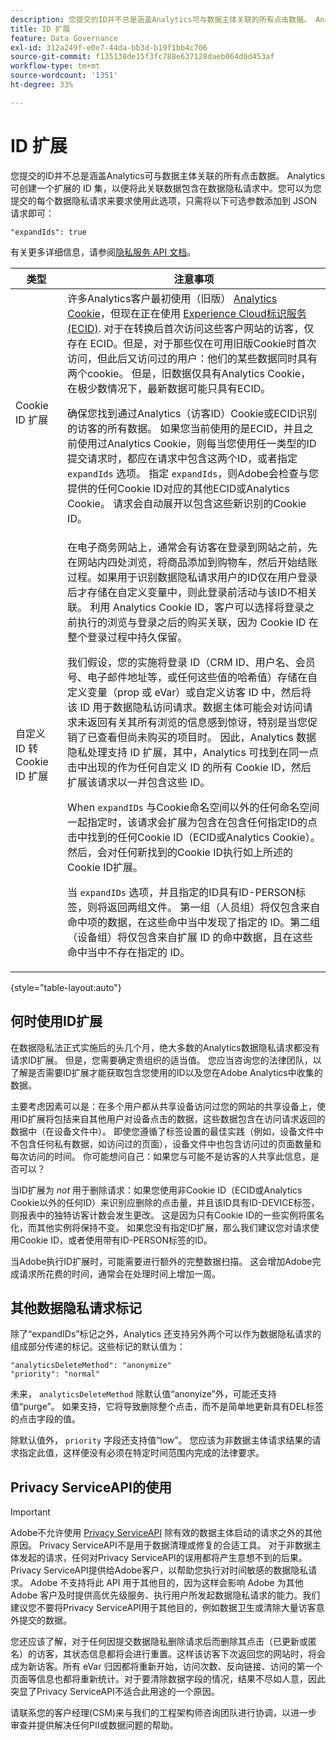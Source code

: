 ```yaml
---
description: 您提交的ID并不总是涵盖Analytics可与数据主体关联的所有点击数据。 Analytics 可创建一个扩展的 ID 集，以便将此关联数据包含在数据隐私请求中。您可以为您提交的每个数据隐私请求来要求使用此选项，只需将以下可选参数添加到 JSON 请求即可
title: ID 扩展
feature: Data Governance
exl-id: 312a249f-e0e7-44da-bb3d-b19f1bb4c706
source-git-commit: f135138de15f3fc788e637128daeb064d0d453af
workflow-type: tm+mt
source-wordcount: '1351'
ht-degree: 33%

---
```


# ID 扩展

您提交的ID并不总是涵盖Analytics可与数据主体关联的所有点击数据。 Analytics 可创建一个扩展的 ID 集，以便将此关联数据包含在数据隐私请求中。您可以为您提交的每个数据隐私请求来要求使用此选项，只需将以下可选参数添加到 JSON 请求即可：

```
"expandIds": true
```

有关更多详细信息，请参阅[隐私服务 API 文档](https://experienceleague.adobe.com/docs/experience-platform/privacy/api/overview.html?lang=zh-Hans)。


| 类型 | 注意事项 |
| --- | --- |
| Cookie ID 扩展 | 许多Analytics客户最初使用（旧版） [Analytics Cookie](https://experienceleague.adobe.com/docs/core-services/interface/administration/ec-cookies/cookies-privacy.html?lang=en)，但现在正在使用 [Experience Cloud标识服务(ECID)](https://experienceleague.adobe.com/docs/id-service/using/home.html?lang=zh-Hans). 对于在转换后首次访问这些客户网站的访客，仅存在 ECID。但是，对于那些仅在可用旧版Cookie时首次访问，但此后又访问过的用户：他们的某些数据同时具有两个cookie。 但是，旧数据仅具有Analytics Cookie，在极少数情况下，最新数据可能只具有ECID。<p>确保您找到通过Analytics（访客ID）Cookie或ECID识别的访客的所有数据。 如果您当前使用的是ECID，并且之前使用过Analytics Cookie，则每当您使用任一类型的ID提交请求时，都应在请求中包含这两个ID，或者指定 `expandIds` 选项。 指定 `expandIds`，则Adobe会检查与您提供的任何Cookie ID对应的其他ECID或Analytics Cookie。 请求会自动展开以包含这些新识别的Cookie ID。 |
| 自定义 ID 转 Cookie ID 扩展 | 在电子商务网站上，通常会有访客在登录到网站之前，先在网站内四处浏览，将商品添加到购物车，然后开始结账过程。如果用于识别数据隐私请求用户的ID仅在用户登录后才存储在自定义变量中，则此登录前活动与该ID不相关联。 利用 Analytics Cookie ID，客户可以选择将登录之前执行的浏览与登录之后的购买关联，因为 Cookie ID 在整个登录过程中持久保留。<p>我们假设，您的实施将登录 ID（CRM ID、用户名、会员号、电子邮件地址等，或任何这些值的哈希值）存储在自定义变量（prop 或 eVar）或自定义访客 ID 中，然后将该 ID 用于数据隐私访问请求。数据主体可能会对访问请求未返回有关其所有浏览的信息感到惊讶，特别是当您促销了已查看但尚未购买的项目时。 因此，Analytics 数据隐私处理支持 ID 扩展，其中，Analytics 可找到在同一点击中出现的作为任何自定义 ID 的所有 Cookie ID，然后扩展该请求以一并包含这些 ID。<p>When `expandIDs` 与Cookie命名空间以外的任何命名空间一起指定时，该请求会扩展为包含在包含任何指定ID的点击中找到的任何Cookie ID（ECID或Analytics Cookie）。 然后，会对任何新找到的Cookie ID执行如上所述的Cookie ID扩展。<p>当 `expandIDs` 选项，并且指定的ID具有ID-PERSON标签，则将返回两组文件。 第一组（人员组）将仅包含来自命中项的数据，在这些命中当中发现了指定的 ID。第二组（设备组）将仅包含来自扩展 ID 的命中数据，且在这些命中当中不存在指定的 ID。 |

{style=&quot;table-layout:auto&quot;}

## 何时使用ID扩展

在数据隐私法正式实施后的头几个月，绝大多数的Analytics数据隐私请求都没有请求ID扩展。 但是，您需要确定贵组织的适当值。 您应当咨询您的法律团队，以了解是否需要ID扩展才能获取包含您使用的ID以及您在Adobe Analytics中收集的数据。

主要考虑因素可以是：在多个用户都从共享设备访问过您的网站的共享设备上，使用ID扩展将包括来自其他用户对设备点击的数据，这些数据包含在访问请求返回的数据中（在设备文件中）。 即使您遵循了标签设置的最佳实践（例如，设备文件中不包含任何私有数据，如访问过的页面），设备文件中也包含访问过的页面数量和每次访问的时间。 你可能想问自己：如果您与可能不是访客的人共享此信息，是否可以？

当ID扩展为 *not* 用于删除请求：如果您使用非Cookie ID（ECID或Analytics Cookie以外的任何ID）来识别应删除的点击量，并且该ID具有ID-DEVICE标签，则报表中的独特访客计数会发生更改。 这是因为只有Cookie ID的一些实例将匿名化，而其他实例将保持不变。 如果您没有指定ID扩展，那么我们建议您对请求使用Cookie ID，或者使用带有ID-PERSON标签的ID。

当Adobe执行ID扩展时，可能需要进行额外的完整数据扫描。 这会增加Adobe完成请求所花费的时间，通常会在处理时间上增加一周。

## 其他数据隐私请求标记

除了“expandIDs”标记之外，Analytics 还支持另外两个可以作为数据隐私请求的组成部分传递的标记。这些标记的默认值为：

```
"analyticsDeleteMethod": "anonymize"
"priority": "normal"
```

未来， `analyticsDeleteMethod` 除默认值“anonyize”外，可能还支持值“purge”。 如果支持，它将导致删除整个点击，而不是简单地更新具有DEL标签的点击字段的值。

除默认值外， `priority` 字段还支持值“low”。 您应该为非数据主体请求结果的请求指定此值，这样便没有必须在特定时间范围内完成的法律要求。

## Privacy ServiceAPI的使用

>[!IMPORTANT]
>
>Adobe不允许使用 [Privacy ServiceAPI](https://experienceleague.adobe.com/docs/experience-platform/privacy/api/overview.html?lang=zh-Hans) 除有效的数据主体启动的请求之外的其他原因。 Privacy ServiceAPI不是用于数据清理或修复的合适工具。 对于非数据主体发起的请求，任何对Privacy ServiceAPI的误用都将产生意想不到的后果。 Privacy ServiceAPI提供给Adobe客户，以帮助您执行对时间敏感的数据隐私请求。 Adobe 不支持将此 API 用于其他目的，因为这样会影响 Adobe 为其他 Adobe 客户及时提供高优先级服务、执行用户所发起数据隐私请求的能力。我们建议您不要将Privacy ServiceAPI用于其他目的，例如数据卫生或清除大量访客意外提交的数据。

您还应该了解，对于任何因提交数据隐私删除请求后而删除其点击（已更新或匿名）的访客，其状态信息都将会进行重置。这样该访客下次返回您的网站时，将会成为新访客。所有 eVar 归因都将重新开始，访问次数、反向链接、访问的第一个页面等信息也都将重新统计。对于要清除数据字段的情况，结果不尽如人意，因此突显了Privacy ServiceAPI不适合此用途的一个原因。

请联系您的客户经理(CSM)来与我们的工程架构师咨询团队进行协调，以进一步审查并提供解决任何PII或数据问题的帮助。
